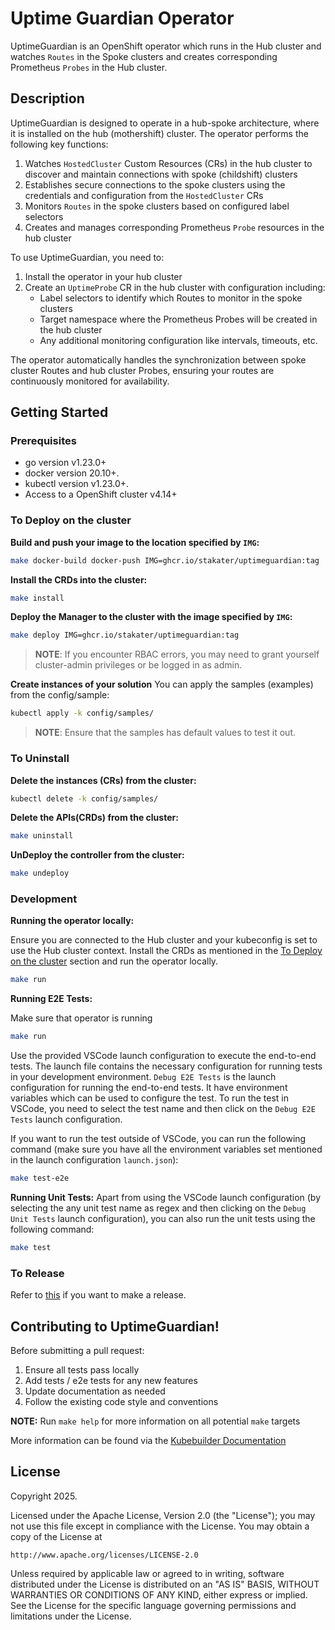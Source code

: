 # Uptime Guardian Operator
UptimeGuardian is an OpenShift operator which runs in the Hub cluster and watches `Routes` in the Spoke clusters and creates corresponding Prometheus `Probes` in the Hub cluster.

## Description
UptimeGuardian is designed to operate in a hub-spoke architecture, where it is installed on the hub (mothershift) cluster. The operator performs the following key functions:

1. Watches `HostedCluster` Custom Resources (CRs) in the hub cluster to discover and maintain connections with spoke (childshift) clusters
2. Establishes secure connections to the spoke clusters using the credentials and configuration from the `HostedCluster` CRs
3. Monitors `Routes` in the spoke clusters based on configured label selectors
4. Creates and manages corresponding Prometheus `Probe` resources in the hub cluster

To use UptimeGuardian, you need to:
1. Install the operator in your hub cluster
2. Create an `UptimeProbe` CR in the hub cluster with configuration including:
   - Label selectors to identify which Routes to monitor in the spoke clusters
   - Target namespace where the Prometheus Probes will be created in the hub cluster
   - Any additional monitoring configuration like intervals, timeouts, etc.

The operator automatically handles the synchronization between spoke cluster Routes and hub cluster Probes, ensuring your routes are continuously monitored for availability.

## Getting Started

### Prerequisites
- go version v1.23.0+
- docker version 20.10+.
- kubectl version v1.23.0+.
- Access to a OpenShift cluster v4.14+

### To Deploy on the cluster
**Build and push your image to the location specified by `IMG`:**

```sh
make docker-build docker-push IMG=ghcr.io/stakater/uptimeguardian:tag
```

**Install the CRDs into the cluster:**

```sh
make install
```

**Deploy the Manager to the cluster with the image specified by `IMG`:**

```sh
make deploy IMG=ghcr.io/stakater/uptimeguardian:tag
```

> **NOTE**: If you encounter RBAC errors, you may need to grant yourself cluster-admin
privileges or be logged in as admin.

**Create instances of your solution**
You can apply the samples (examples) from the config/sample:

```sh
kubectl apply -k config/samples/
```

>**NOTE**: Ensure that the samples has default values to test it out.

### To Uninstall
**Delete the instances (CRs) from the cluster:**

```sh
kubectl delete -k config/samples/
```

**Delete the APIs(CRDs) from the cluster:**

```sh
make uninstall
```

**UnDeploy the controller from the cluster:**

```sh
make undeploy
```

### Development

**Running the operator locally:**

Ensure you are connected to the Hub cluster and your kubeconfig is set to use the Hub cluster context.
Install the CRDs as mentioned in the [To Deploy on the cluster](#to-deploy-on-the-cluster) section and run the operator locally.

```sh
make run
```

**Running E2E Tests:**

Make sure that operator is running
```bash
make run
```

Use the provided VSCode launch configuration to execute the end-to-end tests. The launch file contains the necessary configuration for running tests in your development environment. `Debug E2E Tests` is the launch configuration for running the end-to-end tests. It have environment variables which can be used to configure the test. To run the test in VSCode, you need to select the test name and then click on the `Debug E2E Tests` launch configuration.

If you want to run the test outside of VSCode, you can run the following command (make sure you have all the environment variables set mentioned in the launch configuration `launch.json`):

```sh
make test-e2e
```

**Running Unit Tests:**
Apart from using the VSCode launch configuration (by selecting the any unit test name as regex and then clicking on the `Debug Unit Tests` launch configuration), you can also run the unit tests using the following command:

```sh
make test
```

### To Release
Refer to [this](DEPLOY.md) if you want to make a release.

## Contributing to UptimeGuardian!

Before submitting a pull request:
1. Ensure all tests pass locally
2. Add tests / e2e tests for any new features
3. Update documentation as needed
4. Follow the existing code style and conventions

**NOTE:** Run `make help` for more information on all potential `make` targets

More information can be found via the [Kubebuilder Documentation](https://book.kubebuilder.io/introduction.html)

## License

Copyright 2025.

Licensed under the Apache License, Version 2.0 (the "License");
you may not use this file except in compliance with the License.
You may obtain a copy of the License at

    http://www.apache.org/licenses/LICENSE-2.0

Unless required by applicable law or agreed to in writing, software
distributed under the License is distributed on an "AS IS" BASIS,
WITHOUT WARRANTIES OR CONDITIONS OF ANY KIND, either express or implied.
See the License for the specific language governing permissions and
limitations under the License.

